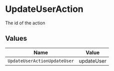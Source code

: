 # UpdateUserAction

The id of the action


## Values

| Name                         | Value                        |
| ---------------------------- | ---------------------------- |
| `UpdateUserActionUpdateUser` | updateUser                   |